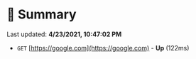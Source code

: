 # 📖 Summary
Last updated: **4/23/2021, 10:47:02 PM**

- `GET` [https://google.com](https://google.com) - **Up** (122ms)
